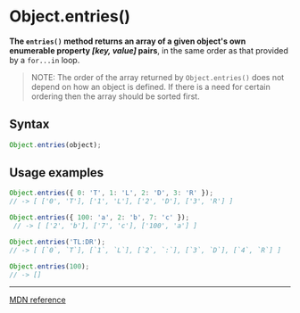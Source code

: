 # Object.entries()

**The `entries()` method returns an array of a given object's own enumerable property _[key, value]_ pairs**, in the same order as that provided by a `for...in` loop.

> NOTE: The order of the array returned by `Object.entries()` does not depend on how an object is defined.
> If there is a need for certain ordering then the array should be sorted first.

## Syntax

```js
Object.entries(object);
```

## Usage examples

```js
Object.entries({ 0: 'T', 1: 'L', 2: 'D', 3: 'R' }); 
// -> [ ['0', 'T'], ['1', 'L'], ['2', 'D'], ['3', 'R'] ]

Object.entries({ 100: 'a', 2: 'b', 7: 'c' });
 // -> [ ['2', 'b'], ['7', 'c'], ['100', 'a'] ]

Object.entries('TL:DR'); 
// -> [ [`0`, `T`], [`1`, `L`], [`2`, `:`], [`3`, `D`], [`4`, `R`] ]

Object.entries(100); 
// -> []
```

---

[MDN reference](https://developer.mozilla.org/en-US/docs/Web/JavaScript/Reference/Global_Objects/Object/entries)
